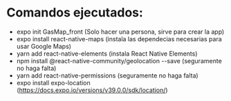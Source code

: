 # Comandos ejecutados:
- expo init GasMap_front (Solo hacer una persona, sirve para crear la app)
- expo install react-native-maps (instala las dependecias necesarias para usar Google Maps)
- yarn add react-native-elements (instala React Native Elements)
- npm install @react-native-community/geolocation --save (seguramente no haga falta)
- yarn add react-native-permissions (seguramente no haga falta)
- expo install expo-location (https://docs.expo.io/versions/v39.0.0/sdk/location/)